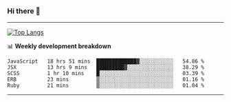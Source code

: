 ### Hi there 👋

-------
[![Top Langs](https://github-readme-stats.vercel.app/api/top-langs/?username=ashish-r)](https://github.com/anuraghazra/github-readme-stats)

📊 **Weekly development breakdown**
<!--START_SECTION:waka-->
```text
JavaScript   18 hrs 51 mins  █████████████▓░░░░░░░░░░░   54.86 % 
JSX          13 hrs 9 mins   █████████▓░░░░░░░░░░░░░░░   38.29 % 
SCSS         1 hr 10 mins    █░░░░░░░░░░░░░░░░░░░░░░░░   03.39 % 
ERB          23 mins         ▒░░░░░░░░░░░░░░░░░░░░░░░░   01.16 % 
Ruby         21 mins         ▒░░░░░░░░░░░░░░░░░░░░░░░░   01.04 % 
```
<!--END_SECTION:waka-->
-------

<!--
**ashish-r/ashish-r** is a ✨ _special_ ✨ repository because its `README.md` (this file) appears on your GitHub profile.

Here are some ideas to get you started:

- 🔭 I’m currently working on ...
- 🌱 I’m currently learning ...
- 👯 I’m looking to collaborate on ...
- 🤔 I’m looking for help with ...
- 💬 Ask me about ...
- 📫 How to reach me: ...
- 😄 Pronouns: ...
- ⚡ Fun fact: ...
-->
